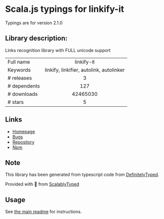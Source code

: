 
# Scala.js typings for linkify-it

Typings are for version 2.1.0

## Library description:
Links recognition library with FULL unicode support

|                    |                 |
| ------------------ | :-------------: |
| Full name          | linkify-it |
| Keywords           | linkify, linkifier, autolink, autolinker |
| # releases         | 3 |
| # dependents       | 127 |
| # downloads        | 42465030 |
| # stars            | 5 |

## Links
- [Homepage](https://github.com/markdown-it/linkify-it#readme)
- [Bugs](https://github.com/markdown-it/linkify-it/issues)
- [Repository](https://github.com/markdown-it/linkify-it)
- [Npm](https://www.npmjs.com/package/linkify-it)
    


## Note
This library has been generated from typescript code from [DefinitelyTyped](https://definitelytyped.org).

Provided with :purple_heart: from [ScalablyTyped](https://github.com/oyvindberg/ScalablyTyped)

## Usage
See [the main readme](../../readme.md) for instructions.


